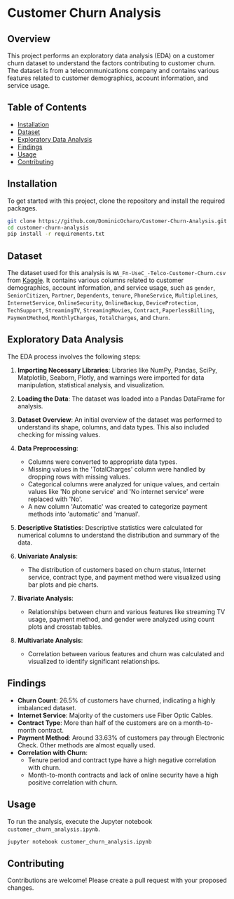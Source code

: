 # Customer Churn Analysis

## Overview

This project performs an exploratory data analysis (EDA) on a customer churn dataset to understand the factors contributing to customer churn. The dataset is from a telecommunications company and contains various features related to customer demographics, account information, and service usage.

## Table of Contents

- [Installation](#installation)
- [Dataset](#dataset)
- [Exploratory Data Analysis](#exploratory-data-analysis)
- [Findings](#findings)
- [Usage](#usage)
- [Contributing](#contributing)

## Installation

To get started with this project, clone the repository and install the required packages.

```bash
git clone https://github.com/DominicOcharo/Customer-Churn-Analysis.git
cd customer-churn-analysis
pip install -r requirements.txt
```

## Dataset

The dataset used for this analysis is `WA_Fn-UseC_-Telco-Customer-Churn.csv` from [Kaggle](https://www.kaggle.com/datasets/blastchar/telco-customer-churn/data). It contains various columns related to customer demographics, account information, and service usage, such as `gender`, `SeniorCitizen`, `Partner`, `Dependents`, `tenure`, `PhoneService`, `MultipleLines`, `InternetService`, `OnlineSecurity`, `OnlineBackup`, `DeviceProtection`, `TechSupport`, `StreamingTV`, `StreamingMovies`, `Contract`, `PaperlessBilling`, `PaymentMethod`, `MonthlyCharges`, `TotalCharges`, and `Churn`.

## Exploratory Data Analysis

The EDA process involves the following steps:

1. **Importing Necessary Libraries**: Libraries like NumPy, Pandas, SciPy, Matplotlib, Seaborn, Plotly, and warnings were imported for data manipulation, statistical analysis, and visualization.

2. **Loading the Data**: The dataset was loaded into a Pandas DataFrame for analysis.

3. **Dataset Overview**: An initial overview of the dataset was performed to understand its shape, columns, and data types. This also included checking for missing values.

4. **Data Preprocessing**: 
   - Columns were converted to appropriate data types.
   - Missing values in the 'TotalCharges' column were handled by dropping rows with missing values.
   - Categorical columns were analyzed for unique values, and certain values like 'No phone service' and 'No internet service' were replaced with 'No'.
   - A new column 'Automatic' was created to categorize payment methods into 'automatic' and 'manual'.

5. **Descriptive Statistics**: Descriptive statistics were calculated for numerical columns to understand the distribution and summary of the data.

6. **Univariate Analysis**: 
   - The distribution of customers based on churn status, Internet service, contract type, and payment method were visualized using bar plots and pie charts.

7. **Bivariate Analysis**: 
   - Relationships between churn and various features like streaming TV usage, payment method, and gender were analyzed using count plots and crosstab tables.

8. **Multivariate Analysis**: 
   - Correlation between various features and churn was calculated and visualized to identify significant relationships.

## Findings

- **Churn Count**: 26.5% of customers have churned, indicating a highly imbalanced dataset.
- **Internet Service**: Majority of the customers use Fiber Optic Cables.
- **Contract Type**: More than half of the customers are on a month-to-month contract.
- **Payment Method**: Around 33.63% of customers pay through Electronic Check. Other methods are almost equally used.
- **Correlation with Churn**: 
  - Tenure period and contract type have a high negative correlation with churn.
  - Month-to-month contracts and lack of online security have a high positive correlation with churn.

## Usage

To run the analysis, execute the Jupyter notebook `customer_churn_analysis.ipynb`.

```bash
jupyter notebook customer_churn_analysis.ipynb
```

## Contributing

Contributions are welcome! Please create a pull request with your proposed changes.
